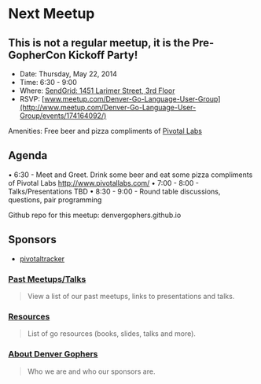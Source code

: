 Next Meetup
==========

## This is not a regular meetup, it is the Pre-GopherCon Kickoff Party!

* Date: Thursday, May 22, 2014
* Time: 6:30 - 9:00
* Where: [SendGrid: 1451 Larimer Street, 3rd Floor](https://www.google.com/maps/place/1451+Larimer+St/@39.7481075,-104.9988656,17z/data=!3m1!4b1!4m2!3m1!1s0x876c78c56c8c97a9:0x5d8afe7cd097f085)
* RSVP: [www.meetup.com/Denver-Go-Language-User-Group](http://www.meetup.com/Denver-Go-Language-User-Group/events/174164092/)

Amenities: Free beer and pizza compliments of [Pivotal Labs](http://www.pivotallabs.com/)


Agenda
--------
• 6:30 - Meet and Greet. Drink some beer and eat some pizza compliments of Pivotal Labs http://www.pivotallabs.com/
• 7:00 - 8:00 - Talks/Presentations TBD
• 8:30 - 9:00 - Round table discussions, questions, pair programming

Github repo for this meetup: denvergophers.github.io

Sponsors
---------------
* [pivotaltracker](http://www.pivotaltracker.com)

### [Past Meetups/Talks](https://github.com/DenverGophers/talks/blob/master/PAST.md)
> View a list of our past meetups, links to presentations and talks.


### [Resources](https://github.com/DenverGophers/talks/blob/master/RESOURCES.md)
> List of go resources (books, slides, talks and more).

### [About Denver Gophers](https://github.com/DenverGophers/talks/blob/master/ABOUT.md)
> Who we are and who our sponsors are.
